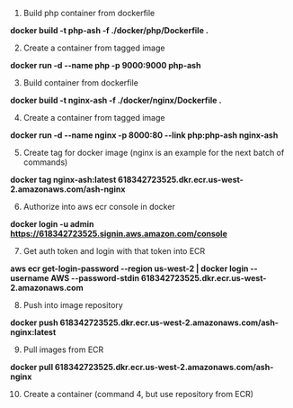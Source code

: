 1. Build php container from dockerfile

**docker build -t php-ash -f ./docker/php/Dockerfile .**

2. Create a container from tagged image

**docker run -d --name php -p 9000:9000 php-ash**

3. Build container from dockerfile

**docker build -t nginx-ash -f ./docker/nginx/Dockerfile .**

4. Create a container from tagged image

**docker run -d --name nginx -p 8000:80 --link php:php-ash nginx-ash**

5. Create tag for docker image (nginx is an example for the next batch of commands)

**docker tag nginx-ash:latest 618342723525.dkr.ecr.us-west-2.amazonaws.com/ash-nginx**
   
6. Authorize into aws ecr console in docker

**docker login -u admin https://618342723525.signin.aws.amazon.com/console**

7. Get auth token and login with that token into ECR

**aws ecr get-login-password --region us-west-2 | docker login --username AWS --password-stdin 618342723525.dkr.ecr.us-west-2.amazonaws.com**
   
8. Push into image repository

**docker push 618342723525.dkr.ecr.us-west-2.amazonaws.com/ash-nginx:latest**
   
9. Pull images from ECR

**docker pull 618342723525.dkr.ecr.us-west-2.amazonaws.com/ash-nginx**

10. Create a container (command 4, but use repository from ECR)